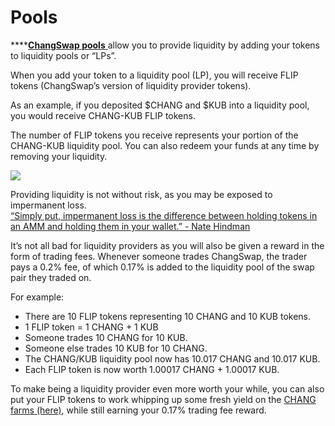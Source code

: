 # Pools

\*\*\*\*[**ChangSwap pools** ](https://exchange.changswap.finance/#/pool)allow you to provide liquidity by adding your tokens to liquidity pools or “LPs”.

When you add your token to a liquidity pool \(LP\), you will receive FLIP tokens \(ChangSwap’s version of liquidity provider tokens\).

As an example, if you deposited $CHANG and $KUB into a liquidity pool, you would receive CHANG-KUB FLIP tokens.

The number of FLIP tokens you receive represents your portion of the CHANG-KUB liquidity pool. You can also redeem your funds at any time by removing your liquidity.

![](https://lh6.googleusercontent.com/2kVPpX68tw74VevgCTEa-Z7Ca0_KGCWJiTOh43A6OROXGPUI1QnoF9bXp2kpSRTrtCUNPvI5UPbrCAuG4oyNEVDkOJp_PsE7pWrCu6PJjrymjEfYgMdsdfogaMt35lffRoRWsbqb)

Providing liquidity is not without risk, as you may be exposed to impermanent loss.  
[“Simply put, impermanent loss is the difference between holding tokens in an AMM and holding them in your wallet.” - Nate Hindman](https://blog.bancor.network/beginners-guide-to-getting-rekt-by-impermanent-loss-7c9510cb2f22)

It’s not all bad for liquidity providers as you will also be given a reward in the form of trading fees. Whenever someone trades ChangSwap, the trader pays a 0.2% fee, of which 0.17% is added to the liquidity pool of the swap pair they traded on.

For example:

* There are 10 FLIP tokens representing 10 CHANG and 10 KUB tokens.
* 1 FLIP token = 1 CHANG + 1 KUB
* Someone trades 10 CHANG for 10 KUB.
* Someone else trades 10 KUB for 10 CHANG.
* The CHANG/KUB liquidity pool now has 10.017 CHANG and 10.017 KUB.
* Each FLIP token is now worth 1.00017 CHANG + 1.00017 KUB.

To make being a liquidity provider even more worth your while, you can also put your FLIP tokens to work whipping up some fresh yield on the [CHANG farms \(here\)](https://changswap.finance/), while still earning your 0.17% trading fee reward.

